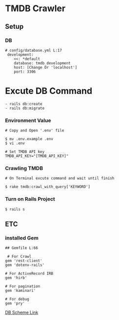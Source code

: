 # TMDB Crawler

## Setup

### DB
```
# config/database.yml L:17
 development:
    <<: *default
    database: tmdb_development
    host: [Change Or 'localhost']
    port: 3306
```

# Excute DB Command
```
- rails db:create
- rails db:migrate
```

### Environment Value
```
# Copy and Open '.env' file

$ mv .env.example .env
$ vi .env

# Set TMDB API key
TMDB_API_KEY="[TMDB_API_KEY]"
```

###   Crawling TMDB
 ```
# On Terminal excute command and wait until finish

$ rake tmdb:crawl_with_query['KEYWORD']
```

### Turn on Rails Project
```
$ rails s
```

##  ETC

### installed Gem
```
## Gemfile L:66

 # For Crawl
gem 'rest-client'
gem 'dotenv-rails'

# For ActiveRecord IRB
gem 'hirb'

# For pagination
gem 'kaminari'

# For debug
gem 'pry'
```


[DB Scheme Link](https://github.com/ggomagundan/tmdb_crawler/blob/master/db_scheme.pdf)
